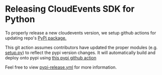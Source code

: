 # Releasing CloudEvents SDK for Python

To properly release a new cloudevents version, we setup github actions for updating
repo's [PyPi package.](https://pypi.org/project/cloudevents/)

This git action assumes contributors have updated the proper modules
(e.g. [setup.py](setup.py)) to reflect the pypi version changes. It will
automatically build and deploy onto pypi using
[this pypi github action](https://github.com/pypa/gh-action-pypi-publish)

Feel free to view [pypi-release.yml](.github/workflows/pypi-release.yml) for
more information.
